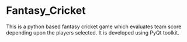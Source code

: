 # Fantasy_Cricket
This is a python based fantasy cricket game which evaluates team score depending upon the players selected. It is developed using PyQt toolkit.
